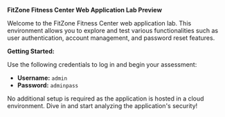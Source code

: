 **FitZone Fitness Center Web Application Lab Preview**

Welcome to the FitZone Fitness Center web application lab. This environment allows you to explore and test various functionalities such as user authentication, account management, and password reset features.

**Getting Started:**

Use the following credentials to log in and begin your assessment:

- **Username:** `admin`
- **Password:** `adminpass`

No additional setup is required as the application is hosted in a cloud environment. Dive in and start analyzing the application's security!